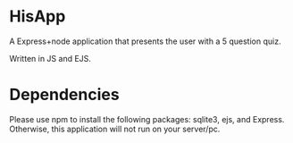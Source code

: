 # HisApp
A Express+node application that presents the user with a 5 question quiz. 

Written in JS and EJS.

# Dependencies
Please use npm to install the following packages: sqlite3, ejs, and Express. Otherwise,
this application will not run on your server/pc. 
